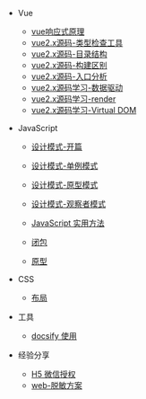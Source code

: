 
* Vue
    - [vue响应式原理](vue/v-mode.md) 
    - [vue2.x源码-类型检查工具](vue/2.x-1.md)
    - [vue2.x源码-目录结构](vue/2.x-2.md)
    - [vue2.x源码-构建区别](vue/2.x-3.md)
    - [vue2.x源码-入口分析](vue/2.x-4.md)
    - [vue2.x源码学习-数据驱动](vue/2.x-5.md)
    - [vue2.x源码学习-render](vue/2.x-6.md)
    - [vue2.x源码学习-Virtual DOM](vue/2.x-7.md)


    
* JavaScript
    - [设计模式-开篇](javascript/js-mode.md)
    - [设计模式-单例模式](javascript/js-mode-singleton.md)
    - [设计模式-原型模式](javascript/js-mode-prototype.md)

    - [设计模式-观察者模式](javascript/js-mode-observer.md)
    - [JavaScript 实用方法](javascript/js-use-skill.md)
    - [闭包](javascript/closure.md)
    - [原型](javascript/prototype.md)

* CSS
    - [布局](css/layout.md)

* 工具 
    - [docsify 使用](tool/docsify.md)

* 经验分享
    - [H5 微信授权](share/h5-weChat.md)
    - [web-脱敏方案](share/web-desensitization.md)



